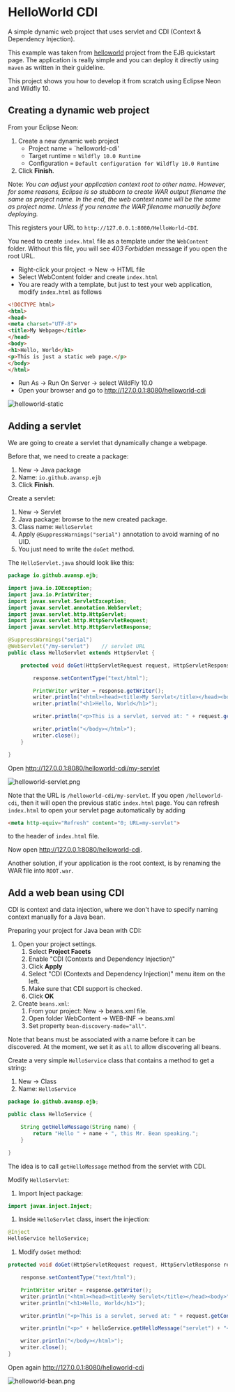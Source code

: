 # HelloWorld CDI

A simple dynamic web project that uses servlet and CDI (Context & Dependency Injection).

This example was taken from [helloworld](https://github.com/jboss-developer/jboss-eap-quickstarts/) project from the EJB quickstart page. The application is really simple and you can deploy it directly using `maven` as written in their guideline.

This project shows you how to develop it from scratch using Eclipse Neon and Wildfly 10.

## Creating a dynamic web project

From your Eclipse Neon:
1. Create a new dynamic web project
   * Project name = `helloworld-cdi'
   * Target runtime = `Wildfly 10.0 Runtime`
   * Configuration = `Default configuration for Wildfly 10.0 Runtime`
1. Click **Finish**.

Note: *You can adjust your application context root to other name. However, for some reasons, Eclipse is so stubborn to create WAR output filename the same as project name. In the end, the web context name will be the same as project name. Unless if you rename the WAR filename manually before deploying.*

This registers your URL to `http://127.0.0.1:8080/HelloWorld-CDI`.

You need to create `index.html` file as a template under the `WebContent` folder. Without this file, you will see *403 Forbidden* message if you open the root URL.

* Right-click your project -> New -> HTML file
* Select WebContent folder and create `index.html`
* You are ready with a template, but just to test your web application, modify `index.html` as follows

```html
<!DOCTYPE html>
<html>
<head>
<meta charset="UTF-8">
<title>My Webpage</title>
</head>
<body>
<h1>Hello, World</h1>
<p>This is just a static web page.</p>
</body>
</html>
```

* Run As -> Run On Server -> select WildFly 10.0
* Open your browser and go to http://127.0.0.1:8080/helloworld-cdi

![helloworld-static](figs/helloworld-static.png)

## Adding a servlet

We are going to create a servlet that dynamically change a webpage.

Before that, we need to create a package:
1. New -> Java package
1. Name: `io.github.avansp.ejb`
1. Click **Finish**.

Create a servlet:
1. New -> Servlet
1. Java package: browse to the new created package.
1. Class name: `HelloServlet`
1. Apply `@SuppressWarnings("serial")` annotation to avoid warning of no UID.
1. You just need to write the `doGet` method.

The `HelloServlet.java` should look like this:
```java
package io.github.avansp.ejb;

import java.io.IOException;
import java.io.PrintWriter;
import javax.servlet.ServletException;
import javax.servlet.annotation.WebServlet;
import javax.servlet.http.HttpServlet;
import javax.servlet.http.HttpServletRequest;
import javax.servlet.http.HttpServletResponse;

@SuppressWarnings("serial")   
@WebServlet("/my-servlet")    // servlet URL
public class HelloServlet extends HttpServlet {

	protected void doGet(HttpServletRequest request, HttpServletResponse response) throws ServletException, IOException {

		response.setContentType("text/html");

		PrintWriter writer = response.getWriter();
		writer.println("<html><head><title>My Servlet</title></head><body>");
		writer.println("<h1>Hello, World</h1>");

		writer.println("<p>This is a servlet, served at: " + request.getContextPath() + "</p>");

		writer.println("</body></html>");
        writer.close();
	}

}
```

Open http://127.0.0.1:8080/helloworld-cdi/my-servlet

![helloworld-servlet.png](figs/helloworld-servlet.png)

Note that the URL is `/helloworld-cdi/my-servlet`. If you open `/helloworld-cdi`, then it will open the previous static `index.html` page. You can refresh `index.html` to open your servlet page automatically by adding
```html
<meta http-equiv="Refresh" content="0; URL=my-servlet">
```
to the header of `index.html` file.

Now open http://127.0.0.1:8080/helloworld-cdi.

Another solution, if your application is the root context, is by renaming the WAR file into `ROOT.war`.

## Add a web bean using CDI

CDI is context and data injection, where we don't have to specify naming context manually for a Java bean.

Preparing your project for Java bean with CDI:
1. Open your project settings.
   1. Select **Project Facets**
   1. Enable "CDI (Contexts and Dependency Injection)"
   1. Click **Apply**
   1. Select "CDI (Contexts and Dependency Injection)" menu item on the left.
   1. Make sure that CDI support is checked.
   1. Click **OK**
1. Create `beans.xml`:
   1. From your project: New -> beans.xml file.
   1. Open folder WebContent -> WEB-INF -> beans.xml
   1. Set property `bean-discovery-made="all"`.

Note that beans must be associated with a name before it can be discovered. At the moment, we set it as `all` to allow discovering all beans.

Create a very simple `HelloService` class that contains a method to get a string:
1. New -> Class
1. Name: `HelloService`

```java
package io.github.avansp.ejb;

public class HelloService {

	String getHelloMessage(String name) {
		return "Hello " + name + ", this Mr. Bean speaking.";
	}

}
```

The idea is to call `getHelloMessage` method from the servlet with CDI.

Modify `HelloServlet`:
1. Import Inject package:
```java
import javax.inject.Inject;
```
1. Inside `HelloServlet` class, insert the injection:
```java
@Inject
HelloService helloService;
```
1. Modify `doGet` method:
```java
protected void doGet(HttpServletRequest request, HttpServletResponse response) throws ServletException, IOException {

    response.setContentType("text/html");

    PrintWriter writer = response.getWriter();
    writer.println("<html><head><title>My Servlet</title></head><body>");
    writer.println("<h1>Hello, World</h1>");

    writer.println("<p>This is a servlet, served at: " + request.getContextPath() + "</p>");

    writer.println("<p>" + helloService.getHelloMessage("servlet") + "</p>");

    writer.println("</body></html>");
    writer.close();
}
```

Open again http://127.0.0.1:8080/helloworld-cdi

![helloworld-bean.png](figs/helloworld-bean.png)
